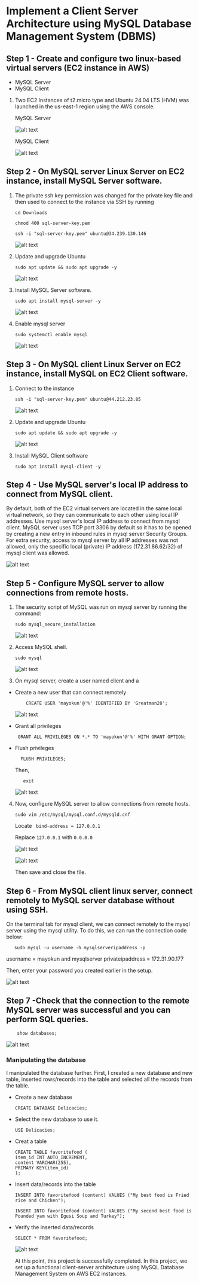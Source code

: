 # Implement a Client Server Architecture using MySQL Database Management System (DBMS)

## Step 1 - Create and configure two linux-based virtual servers (EC2 instance in AWS)

- MySQL Server
- MySQL Client

1. Two EC2 Instances of t2.micro type and Ubuntu 24.04 LTS (HVM) was launched in the us-east-1 region using the AWS console.

    MySQL Server

    ![alt text](/Client-Server-Architecture-MySQL/Images/server1.JPG)

    MySQL Client

    ![alt text](/Client-Server-Architecture-MySQL/Images/server2.JPG)

## Step 2 - On MySQL server Linux Server on EC2 instance, install MySQL Server software.

1. The private ssh key permission was changed for the private key file and then used to connect to the instance via SSH by running

    ```
    cd Downloads

    chmod 400 sql-server-key.pem

    ssh -i "sql-server-key.pem" ubuntu@34.239.130.146
    ```
    ![alt text](/Client-Server-Architecture-MySQL/Images/server3.JPG)

2. Update and upgrade Ubuntu

    ```
    sudo apt update && sudo apt upgrade -y
    ```

    ![alt text](/Client-Server-Architecture-MySQL/Images/server4.JPG)

3. Install MySQL Server software.

    ```
    sudo apt install mysql-server -y
    ```

    ![alt text](/Client-Server-Architecture-MySQL/Images/server5.JPG)

4. Enable mysql server

    ```
    sudo systemctl enable mysql
    ```

    ![alt text](/Client-Server-Architecture-MySQL/Images/server6.JPG)

## Step 3 - On MySQL client Linux Server on EC2 instance, install MySQL on EC2 Client software.

1. Connect to the instance

    ```
    ssh -i "sql-server-key.pem" ubuntu@44.212.23.85
    ```

    ![alt text](/Client-Server-Architecture-MySQL/Images/server7.JPG)

2. Update and upgrade Ubuntu

    ```
    sudo apt update && sudo apt upgrade -y
    ```

    ![alt text](/Client-Server-Architecture-MySQL/Images/server8.JPG)

3. Install MySQL Client software

    ```
    sudo apt install mysql-client -y
    ```

## Step 4 - Use MySQL server's local IP address to connect from MySQL client.

 By default, both of the EC2 virtual servers are located in the same local virtual network, so they can communicate to each other using local IP addresses. Use mysql server's local IP address to connect from mysql client. MySQL server uses TCP port 3306 by default so it has to be opened by creating a new entry in inbound rules in mysql server Security Groups. For extra security, access to mysql server by all IP addresses was not allowed, only the specific local (private) IP address (172.31.86.62/32) of mysql client was allowed.

![alt text](/Client-Server-Architecture-MySQL/Images/server9.JPG)

## Step 5 - Configure MySQL server to allow connections from remote hosts.

1. The security script of MySQL was run on mysql server by running the command:

    ```
    sudo mysql_secure_installation
    ```

    ![alt text](/Client-Server-Architecture-MySQL/Images/server10.JPG)


2. Access MySQL shell.

    ```
    sudo mysql
    ```

    ![alt text](/Client-Server-Architecture-MySQL/Images/server11.JPG)

  
3. On mysql server, create a user named client and a 

- Create a new user that can connect remotely 

    ```
        CREATE USER 'mayokun'@'%' IDENTIFIED BY 'Greatman28';
    ```

    ![alt text](/Client-Server-Architecture-MySQL/Images/server12.JPG)


- Grant all privileges

    ```
     GRANT ALL PRIVILEGES ON *.* TO 'mayokun'@'%' WITH GRANT OPTION;
     ```

 -  Flush privileges

    ```
      FLUSH PRIVILEGES;
      ```
      Then,
      
    ```
       exit 
       ```
       ![alt text](/Client-Server-Architecture-MySQL/Images/server13.JPG)

4. Now, configure MySQL server to allow connections from remote hosts.

    ```
    sudo vim /etc/mysql/mysql.conf.d/mysqld.cnf
    ```
    Locate ``` bind-address = 127.0.0.1```

    Replace ```127.0.0.1``` with ```0.0.0.0```

    ![alt text](/Client-Server-Architecture-MySQL/Images/server15.JPG)

    ![alt text](/Client-Server-Architecture-MySQL/Images/server14.JPG)

    Then save and close the file.


## Step 6 - From MySQL client linux server, connect remotely to MySQL server database without using SSH. 

On the terminal tab for mysql client, we can connect remotely to the mysql server using the mysql utility. To do this, we can run the connection code below:


```
   sudo mysql -u username -h mysqlserveripaddress -p
```

username = mayokun and mysqlserver privateipaddress = 172.31.90.177

 Then, enter your password you created earlier in the setup.

![alt text](/Client-Server-Architecture-MySQL/Images/server16.JPG)

## Step 7 -Check that the connection to the remote MySQL server was successful and  you can perform SQL queries.

```
    show databases;
```

![alt text](/Client-Server-Architecture-MySQL/Images/server17.JPG)

### Manipulating the database

I manipulated the database further. First, I created a new database and new table, inserted rows/records into the table and selected all the records from the table.

- Create a new database

    ```   
    CREATE DATABASE Delicacies;
    ```

- Select the new database to use it.

    ```
    USE Delicacies;
    ```

- Creat a table
    ```
    CREATE TABLE favoritefood (
  item_id INT AUTO_INCREMENT,
  content VARCHAR(255),
  PRIMARY KEY(item_id)
    );
    ```

- Insert data/records into the table
    ```
    INSERT INTO favoritefood (content) VALUES ("My best food is Fried rice and Chicken");
    ```
    ```
    INSERT INTO favoritefood (content) VALUES ("My second best food is Pounded yam with Egusi Soup and Turkey");
    ```
- Verify the inserted data/records

    ```
    SELECT * FROM favoritefood;
    ```

    ![alt text](/Client-Server-Architecture-MySQL/Images/server18.JPG)

    At this point, this project is successfully completed. In this project, we set up a functional client-server architecture using MySQL Database Management System on AWS EC2 instances.

